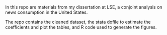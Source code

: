 In this repo are materials from my dissertation at LSE, a conjoint analysis on news consumption in the United States.

The repo contains the cleaned dataset, the stata dofile to estimate the coefficients and plot the tables, and R code used to generate the figures.

